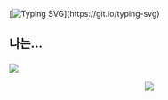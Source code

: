[![Typing SVG](https://readme-typing-svg.herokuapp.com?color=FF3399&size=20&multiline=true&width=600&height=30&lines=Hello+world!)](https://git.io/typing-svg)
## 나는...
### <a href="https://www.instagram.com/hlneung/"><img src="https://img.shields.io/badge/Instagram-E4405F?style=flat-square&logo=Instagram&logoColor=white&link=https://www.instagram.com/hlneung/"/></a>
 <p align="center">
 <img src="https://user-images.githubusercontent.com/80873447/162562497-3bd27638-6ca6-46fd-b8d7-17b6ceab98e3.gif"> 
 </p>
